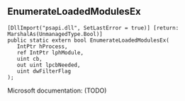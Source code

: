 ## EnumerateLoadedModulesEx

```
[DllImport("psapi.dll", SetLastError = true)] [return: MarshalAs(UnmanagedType.Bool)]
public static extern bool EnumerateLoadedModulesEx(
   IntPtr hProcess,
   ref IntPtr lphModule,
   uint cb,
   out uint lpcbNeeded,
   uint dwFilterFlag
);
```

Microsoft documentation: (TODO)
